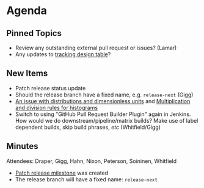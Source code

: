 Agenda
======

Pinned Topics
-------------
* Review any outstanding external pull request or issues? (Lamar)
* Any updates to [tracking design table](https://github.com/mantidproject/documents/blob/master/Project-Management/TechnicalSteeringCommittee/reports/TSC-TrackingDesignProposals.md)?

New Items
---------
* Patch release status update
* Should the release branch have a fixed name, e.g. `release-next` (Gigg)
* [An issue with distributions and dimensionless units](https://github.com/mantidproject/documents/blob/fix-divide-distribution/Design/DistributionsAndDimensionlessData.md) and [Multiplication and division rules for histograms](https://github.com/mantidproject/documents/pull/25)
* Switch to using "GitHub Pull Request Builder Plugin" again in Jenkins. How would we do downstream/pipeline/matrix builds? Make use of label dependent builds, skip build phrases, _etc_ (Whitfield/Gigg)

Minutes
-------

Attendees: Draper, Gigg, Hahn, Nixon, Peterson, Soininen, Whitfield

* [Patch release milestone](https://github.com/mantidproject/mantid/pulls?utf8=%E2%9C%93&q=is%3Apr+milestone%3A%22Release+3.12.1%22+) was created
* The release branch will have a fixed name: `release-next`
